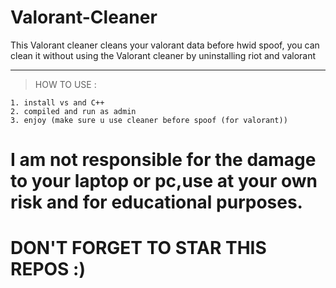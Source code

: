 # Valorant-Cleaner
This Valorant cleaner cleans your valorant data before hwid spoof, you can clean it without using the Valorant cleaner by uninstalling riot and valorant

---
> HOW TO USE : </br>
```
1. install vs and C++
2. compiled and run as admin
3. enjoy (make sure u use cleaner before spoof (for valorant))
```

# I am not responsible for the damage to your laptop or pc,use at your own risk and for educational purposes.
# DON'T FORGET TO STAR THIS REPOS :)
